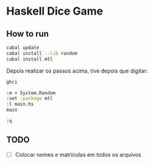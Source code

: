 # Haskell Dice Game

## How to run

```bash
cabal update
cabal install --lib random
cabal install mtl
```

Depois realizar os passos acima, tive depois que digitar:

```bash
ghci

:m + System.Random
:set -package mtl
:l main.hs
main

:q
```



## TODO

- [ ] Colocar nomes e matrículas em todos os arquivos
